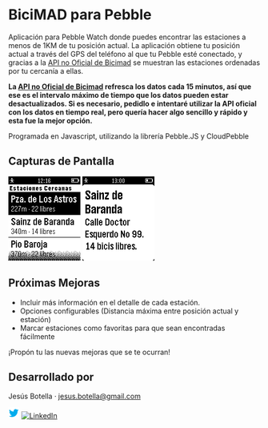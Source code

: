 # BiciMAD para Pebble

Aplicación para Pebble Watch donde puedes encontrar las estaciones a menos de 1KM de tu posición actual. La aplicación obtiene tu posición actual a través del GPS del teléfono al que tu Pebble esté conectado, y gracias a la [API no Oficial de Bicimad](https://github.com/cicloon/bicimad-api) se muestran las estaciones ordenadas por tu cercanía a ellas.

**La [API no Oficial de Bicimad](https://github.com/cicloon/bicimad-api) refresca los datos cada 15 minutos, así que ese es el intervalo máximo de tiempo que los datos pueden estar desactualizados. Si es necesario, pedidlo e intentaré utilizar la API oficial con los datos en tiempo real, pero quería hacer algo sencillo y rápido y esta fue la mejor opción.**

Programada en Javascript, utilizando la librería Pebble.JS y CloudPebble

**Capturas de Pantalla**
--------------------
![Screenshot #1](https://raw.githubusercontent.com/jesusbotella/PebbleBiciMAD/master/screenshots/pebble_main.png?token=AEHp8L1lSvRjQ1kdOQE7IrJuNGAcFb1Oks5V8WUKwA%3D%3D) ![Screenshot #2](https://github.com/jesusbotella/PebbleBiciMAD/blob/master/screenshots/pebble_detail.png?raw=true)

**Próximas Mejoras**
--------------------

- Incluir más información en el detalle de cada estación.
- Opciones configurables (Distancia máxima entre posición actual y estación)
- Marcar estaciones como favoritas para que sean encontradas fácilmente

¡Propón tu las nuevas mejoras que se te ocurran!

**Desarrollado por**
--------------------
Jesús Botella · jesus.botella@gmail.com

[![Twitter][2]][1] [![LinkedIn][3]][4]

  [1]: http://twitter.com/sn00b
  [2]: https://github.com/jesusbotella/PebbleBiciMAD/blob/master/social_icons/twitter.png?raw=true
  [3]: https://linkedin.com/in/jesusbotella
  [4]: https://github.com/jesusbotella/PebbleBiciMAD/blob/master/social_icons/linkedin.gif?raw=true
